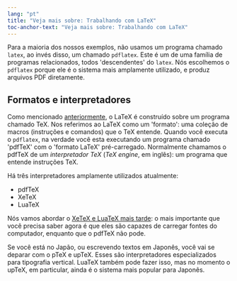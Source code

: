 ```yaml
---
lang: "pt"
title: "Veja mais sobre: Trabalhando com LaTeX"
toc-anchor-text: "Veja mais sobre: Trabalhando com LaTeX"
---
```


Para a maioria dos nossos exemplos, não usamos um programa chamado `latex`, ao
invés disso, um chamado `pdflatex`.  Este é um de uma família de programas
relacionados, todos 'descendentes' do `latex`.  Nós escolhemos o `pdflatex`
porque ele é o sistema mais amplamente utilizado, e produz arquivos PDF
diretamente.

## Formatos e interpretadores

Como mencionado [anteriormente](more-01), o LaTeX é construído sobre um
programa chamado TeX.  Nos referimos ao LaTeX como um 'formato':  uma coleção
de macros (instruções e comandos) que o TeX entende.  Quando você executa o
`pdflatex`, na verdade você esta executando um programa chamado 'pdfTeX' com o
'formato LaTeX' pré-carregado.  Normalmente chamamos o pdfTeX de um
_interpretador TeX_ (_TeX engine_, em inglês): um programa que entende
instruções TeX.

Há três interpretadores amplamente utilizados atualmente:

- pdfTeX
- XeTeX
- LuaTeX

Nós vamos abordar o [XeTeX e LuaTeX mais tarde](lesson-14):  o mais
importante que você precisa saber agora é que eles são capazes de carregar
fontes do computador, enquanto que o pdfTeX não pode.

Se você está no Japão, ou escrevendo textos em Japonês, você vai se deparar com
o pTeX e upTeX.  Esses são interpretadores especializados para tipografia
vertical.  LuaTeX também pode fazer isso, mas no momento o upTeX, em particular,
ainda é o sistema mais popular para Japonês.
